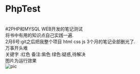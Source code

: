 # PhpTest
<br/>#2PHP和MYSQL WEB开发的笔记测试
<br/>将书中有用的知识点自己实践一遍.
<br/>2月6号:git之后把我整个项目 html css js 3个月的笔记全部删光了.<br/>
万事开头难<br/>
关键字 :红色  备注:紫色 绿色:疑惑,待解决<br/>
图片为运行效果<br/>
![pic](https://github.com/buffge/PhpTest/blob/test/public/images/pic_buffge_2017-02-19-18_30_33.jpg "脚本运行效果")
